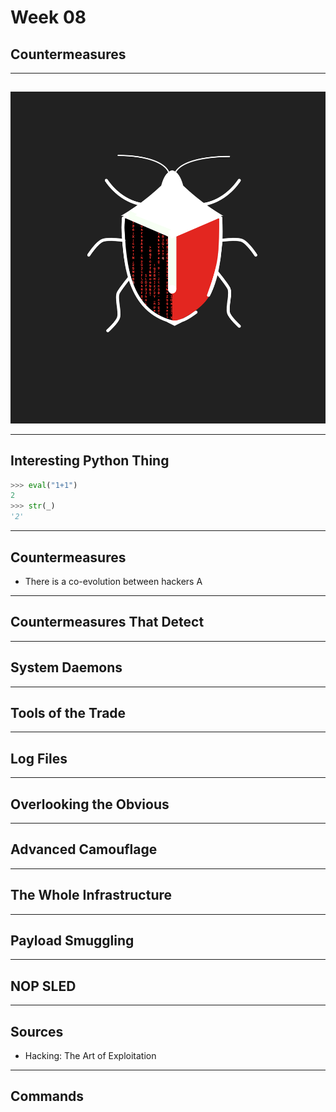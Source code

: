 # Week 08
## Countermeasures

---
##
##
![](https://raw.githubusercontent.com/AOrps/SigMal/master/educational-material/sem3/img/sem3-beetle.jpg)
<!-- Beetle should change by sem -->
---
## Interesting Python Thing
```python
>>> eval("1+1")
2
>>> str(_)
'2'
```
---
## Countermeasures
* There is a co-evolution between hackers A 

---
## Countermeasures That Detect

---
## System Daemons

---
## Tools of the Trade


---
## Log Files

---
## Overlooking the Obvious

---
## Advanced Camouflage

---
## The Whole Infrastructure

---
## Payload Smuggling


--- 
## NOP SLED

---

## Sources
* Hacking: The Art of Exploitation

---
## Commands
```

```